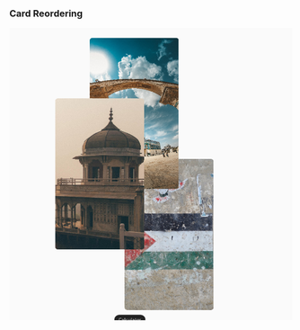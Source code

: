 ### Card Reordering

<!-- [![Watch the video](https://img.youtube.com/vi/T-/.jpg)](https://youtu.be/) -->

 <div class="row"> 
   <img src="assets/Screenshot-1.png" alt="Screenshot 1" width="620" height="520">
 </div> 